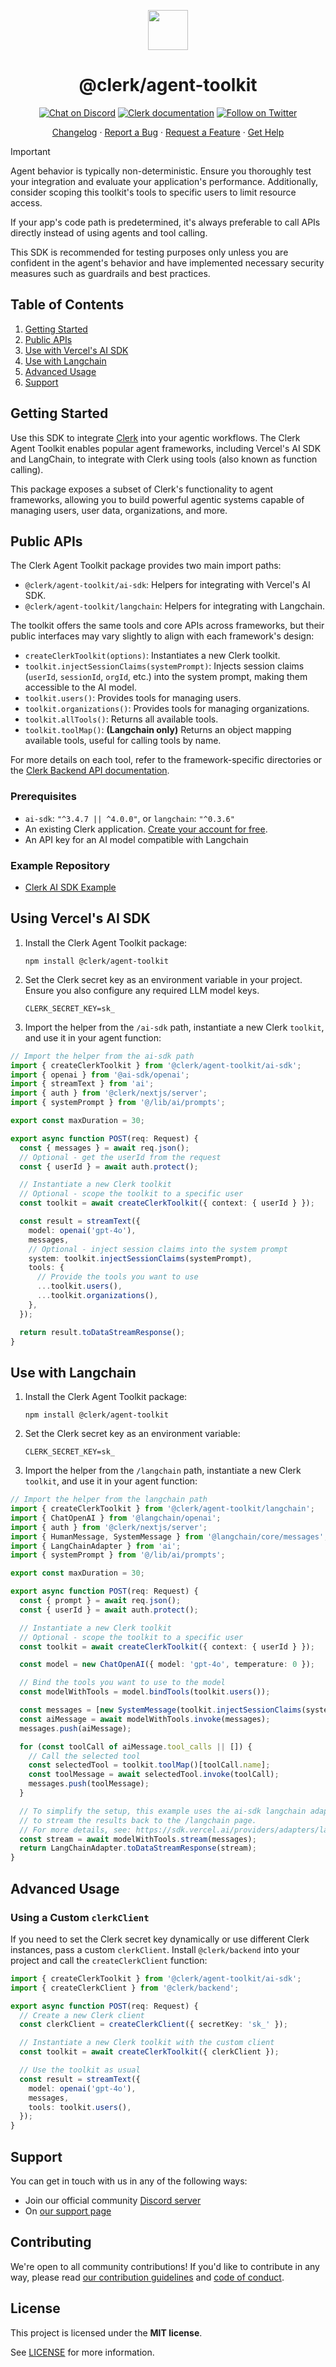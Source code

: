 <p align="center">
  <a href="https://clerk.com?utm_source=github&utm_medium=clerk_agent_toolkit" target="_blank" rel="noopener noreferrer">
    <picture>
      <source media="(prefers-color-scheme: dark)" srcset="https://images.clerk.com/static/logo-dark-mode-400x400.png">
      <img src="https://images.clerk.com/static/logo-light-mode-400x400.png" height="64">
    </picture>
  </a>
  <br />
  <h1 align="center">@clerk/agent-toolkit</h1>
</p>

<div align="center">

[![Chat on Discord](https://img.shields.io/discord/856971667393609759.svg?logo=discord)](https://clerk.com/discord)
[![Clerk documentation](https://img.shields.io/badge/documentation-clerk-green.svg)](https://clerk.com/docs?utm_source=github&utm_medium=clerk_agent_toolkit)
[![Follow on Twitter](https://img.shields.io/twitter/follow/ClerkDev?style=social)](https://twitter.com/intent/follow?screen_name=ClerkDev)

[Changelog](https://github.com/clerk/javascript/blob/main/packages/agent-toolkit/CHANGELOG.md)
·
[Report a Bug](https://github.com/clerk/javascript/issues/new?assignees=&labels=needs-triage&projects=&template=BUG_REPORT.yml)
·
[Request a Feature](https://feedback.clerk.com/roadmap)
·
[Get Help](https://clerk.com/contact/support?utm_source=github&utm_medium=clerk_agent_toolkit)

</div>

> [!IMPORTANT]
>
> Agent behavior is typically non-deterministic. Ensure you thoroughly test your integration and evaluate your application's performance. Additionally, consider scoping this toolkit's tools to specific users to limit resource access.
>
> If your app's code path is predetermined, it's always preferable to call APIs directly instead of using agents and tool calling.
>
> This SDK is recommended for testing purposes only unless you are confident in the agent's behavior and have implemented necessary security measures such as guardrails and best practices.

## Table of Contents

1. [Getting Started](#getting-started)
2. [Public APIs](#public-apis)
3. [Use with Vercel's AI SDK](#use-with-vercels-ai-sdk)
4. [Use with Langchain](#use-with-langchain)
5. [Advanced Usage](#advanced-usage)
6. [Support](#support)

## Getting Started

Use this SDK to integrate [Clerk](https://clerk.com/?utm_source=github&utm_medium=clerk_agent_toolkit) into your agentic workflows. The Clerk Agent Toolkit enables popular agent frameworks, including Vercel's AI SDK and LangChain, to integrate with Clerk using tools (also known as function calling).

This package exposes a subset of Clerk's functionality to agent frameworks, allowing you to build powerful agentic systems capable of managing users, user data, organizations, and more.

## Public APIs

The Clerk Agent Toolkit package provides two main import paths:

- `@clerk/agent-toolkit/ai-sdk`: Helpers for integrating with Vercel's AI SDK.
- `@clerk/agent-toolkit/langchain`: Helpers for integrating with Langchain.

The toolkit offers the same tools and core APIs across frameworks, but their public interfaces may vary slightly to align with each framework's design:

- `createClerkToolkit(options)`: Instantiates a new Clerk toolkit.
- `toolkit.injectSessionClaims(systemPrompt)`: Injects session claims (`userId`, `sessionId`, `orgId`, etc.) into the system prompt, making them accessible to the AI model.
- `toolkit.users()`: Provides tools for managing users.
- `toolkit.organizations()`: Provides tools for managing organizations.
- `toolkit.allTools()`: Returns all available tools.
- `toolkit.toolMap()`: **(Langchain only)** Returns an object mapping available tools, useful for calling tools by name.

For more details on each tool, refer to the framework-specific directories or the [Clerk Backend API documentation](https://clerk.com/docs/reference/backend-api).

### Prerequisites

- `ai-sdk`: `"^3.4.7 || ^4.0.0"`, or `langchain`: `"^0.3.6"`
- An existing Clerk application. [Create your account for free](https://dashboard.clerk.com/sign-up?utm_source=github&utm_medium=clerk_agent_toolkit).
- An API key for an AI model compatible with Langchain

### Example Repository

- [Clerk AI SDK Example](https://github.com/clerk/agent-toolkit-example)

## Using Vercel's AI SDK

1. Install the Clerk Agent Toolkit package:

   ```shell
   npm install @clerk/agent-toolkit
   ```

2. Set the Clerk secret key as an environment variable in your project. Ensure you also configure any required LLM model keys.

   ```
   CLERK_SECRET_KEY=sk_
   ```

3. Import the helper from the `/ai-sdk` path, instantiate a new Clerk `toolkit`, and use it in your agent function:

```typescript
// Import the helper from the ai-sdk path
import { createClerkToolkit } from '@clerk/agent-toolkit/ai-sdk';
import { openai } from '@ai-sdk/openai';
import { streamText } from 'ai';
import { auth } from '@clerk/nextjs/server';
import { systemPrompt } from '@/lib/ai/prompts';

export const maxDuration = 30;

export async function POST(req: Request) {
  const { messages } = await req.json();
  // Optional - get the userId from the request
  const { userId } = await auth.protect();

  // Instantiate a new Clerk toolkit
  // Optional - scope the toolkit to a specific user
  const toolkit = await createClerkToolkit({ context: { userId } });

  const result = streamText({
    model: openai('gpt-4o'),
    messages,
    // Optional - inject session claims into the system prompt
    system: toolkit.injectSessionClaims(systemPrompt),
    tools: {
      // Provide the tools you want to use
      ...toolkit.users(),
      ...toolkit.organizations(),
    },
  });

  return result.toDataStreamResponse();
}
```

## Use with Langchain

1. Install the Clerk Agent Toolkit package:

   ```shell
   npm install @clerk/agent-toolkit
   ```

2. Set the Clerk secret key as an environment variable:

   ```shell
   CLERK_SECRET_KEY=sk_
   ```

3. Import the helper from the `/langchain` path, instantiate a new Clerk `toolkit`, and use it in your agent function:

```typescript
// Import the helper from the langchain path
import { createClerkToolkit } from '@clerk/agent-toolkit/langchain';
import { ChatOpenAI } from '@langchain/openai';
import { auth } from '@clerk/nextjs/server';
import { HumanMessage, SystemMessage } from '@langchain/core/messages';
import { LangChainAdapter } from 'ai';
import { systemPrompt } from '@/lib/ai/prompts';

export const maxDuration = 30;

export async function POST(req: Request) {
  const { prompt } = await req.json();
  const { userId } = await auth.protect();

  // Instantiate a new Clerk toolkit
  // Optional - scope the toolkit to a specific user
  const toolkit = await createClerkToolkit({ context: { userId } });

  const model = new ChatOpenAI({ model: 'gpt-4o', temperature: 0 });

  // Bind the tools you want to use to the model
  const modelWithTools = model.bindTools(toolkit.users());

  const messages = [new SystemMessage(toolkit.injectSessionClaims(systemPrompt)), new HumanMessage(prompt)];
  const aiMessage = await modelWithTools.invoke(messages);
  messages.push(aiMessage);

  for (const toolCall of aiMessage.tool_calls || []) {
    // Call the selected tool
    const selectedTool = toolkit.toolMap()[toolCall.name];
    const toolMessage = await selectedTool.invoke(toolCall);
    messages.push(toolMessage);
  }

  // To simplify the setup, this example uses the ai-sdk langchain adapter
  // to stream the results back to the /langchain page.
  // For more details, see: https://sdk.vercel.ai/providers/adapters/langchain
  const stream = await modelWithTools.stream(messages);
  return LangChainAdapter.toDataStreamResponse(stream);
}
```

## Advanced Usage

### Using a Custom `clerkClient`

If you need to set the Clerk secret key dynamically or use different Clerk instances, pass a custom `clerkClient`. Install `@clerk/backend` into your project and call the `createClerkClient` function:

```typescript
import { createClerkToolkit } from '@clerk/agent-toolkit/ai-sdk';
import { createClerkClient } from '@clerk/backend';

export async function POST(req: Request) {
  // Create a new Clerk client
  const clerkClient = createClerkClient({ secretKey: 'sk_' });

  // Instantiate a new Clerk toolkit with the custom client
  const toolkit = await createClerkToolkit({ clerkClient });

  // Use the toolkit as usual
  const result = streamText({
    model: openai('gpt-4o'),
    messages,
    tools: toolkit.users(),
  });
}
```

## Support

You can get in touch with us in any of the following ways:

- Join our official community [Discord server](https://clerk.com/discord)
- On [our support page](https://clerk.com/contact/support?utm_source=github&utm_medium=clerk_agent_toolkit)

## Contributing

We're open to all community contributions! If you'd like to contribute in any way, please read [our contribution guidelines](https://github.com/clerk/javascript/blob/main/docs/CONTRIBUTING.md) and [code of conduct](https://github.com/clerk/javascript/blob/main/docs/CODE_OF_CONDUCT.md).

## License

This project is licensed under the **MIT license**.

See [LICENSE](https://github.com/clerk/javascript/blob/main/packages/agent-toolkit/LICENSE) for more information.
